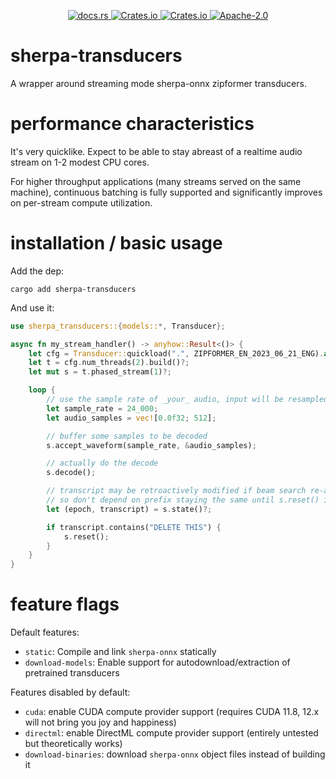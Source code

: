 <p align="center">
  <!-- docs.rs -->
  <a href="https://docs.rs/sherpa-transducers">
    <img alt="docs.rs" src="https://img.shields.io/docsrs/sherpa-transducers?style=flat-square"
  </a>
  <!-- crates.io version -->
  <a href="https://crates.io/crates/sherpa-transducers">
    <img alt="Crates.io" src="https://img.shields.io/crates/v/sherpa-transducers?style=flat-square">
  </a>
  <!-- crates.io downloads -->
  <a href="https://crates.io/crates/sherpa-transducers">
    <img alt="Crates.io" src="https://img.shields.io/crates/d/sherpa-transducers?style=flat-square">
  </a>
  <!-- crates.io license -->
  <a href="./LICENSE">
    <img alt="Apache-2.0" src="https://img.shields.io/crates/l/sherpa-transducers?style=flat-square">
  </a>
</p>

# sherpa-transducers
A wrapper around streaming mode sherpa-onnx zipformer transducers.

# performance characteristics
It's very quicklike. Expect to be able to stay abreast of a realtime audio stream on 1-2 modest CPU cores.

For higher throughput applications (many streams served on the same machine), continuous batching is fully supported and significantly improves on per-stream compute utilization.

# installation / basic usage
Add the dep:

```shell
cargo add sherpa-transducers
```

And use it:

```rust
use sherpa_transducers::{models::*, Transducer};

async fn my_stream_handler() -> anyhow::Result<()> {
    let cfg = Transducer::quickload(".", ZIPFORMER_EN_2023_06_21_ENG).await?;
    let t = cfg.num_threads(2).build()?;
    let mut s = t.phased_stream(1)?;

    loop {
        // use the sample rate of _your_ audio, input will be resampled automatically
        let sample_rate = 24_000;
        let audio_samples = vec![0.0f32; 512];

        // buffer some samples to be decoded
        s.accept_waveform(sample_rate, &audio_samples);

        // actually do the decode
        s.decode();

        // transcript may be retroactively modified if beam search re-arranges things,
        // so don't depend on prefix staying the same until s.reset() is called.
        let (epoch, transcript) = s.state()?;

        if transcript.contains("DELETE THIS") {
            s.reset();
        }
    }
}
```

# feature flags
Default features:
* `static`: Compile and link `sherpa-onnx` statically
* `download-models`: Enable support for autodownload/extraction of pretrained transducers

Features disabled by default:

* `cuda`: enable CUDA compute provider support (requires CUDA 11.8, 12.x will not bring you joy and happiness)
* `directml`: enable DirectML compute provider support (entirely untested but theoretically works)
* `download-binaries`: download `sherpa-onnx` object files instead of building it
